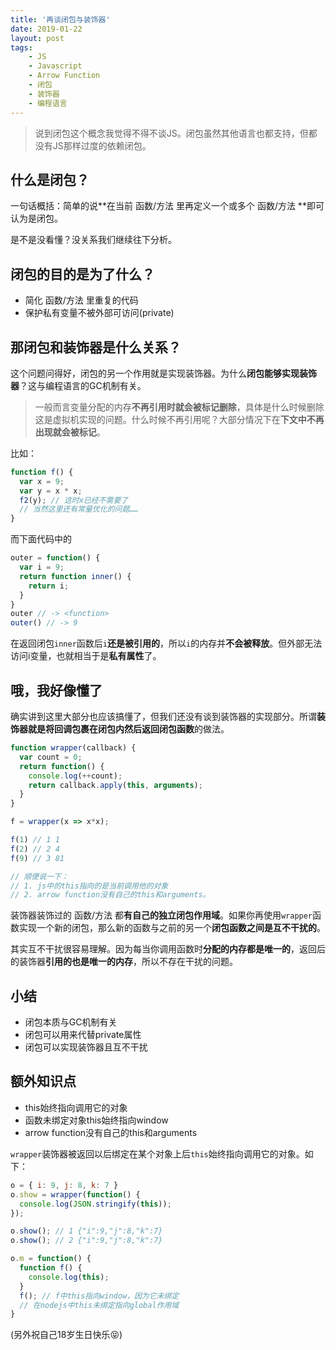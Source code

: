 ```yaml
---
title: '再谈闭包与装饰器'
date: 2019-01-22
layout: post
tags:
    - JS
    - Javascript
    - Arrow Function
    - 闭包
    - 装饰器
    - 编程语言
---
```


> 说到闭包这个概念我觉得不得不谈JS。闭包虽然其他语言​也都支持，但都没有JS那样过度的依赖闭包。

## 什么是闭包？
一句话概括：简单的说**在当前 函数/方法 里再定义一个或多个 函数/方法 **即可认为是闭包。

是不是没看懂？没关系我们继续往下分析。

## 闭包的目的是为了什么？
- 简化 函数/方法 里重复的代码
- 保护私有变量不被外部可访问(private)

## 那闭包和装饰器是什么关系？
这个问题问得好，闭包的另一个作用就是实现装饰器。为什么**闭包能够实现装饰器**？这与编程语言的GC机制有关。

> 一般而言变量分配的内存**不再引用时就会被标记删除**，具体是什么时候删除这是虚拟机实现的问题。什么时候不再引用呢？大部分情况下在**下文中不再出现就会被标记**。

比如：
```js
function f() {
  var x = 9;
  var y = x * x;
  f2(y); // 这时x已经不需要了
  // 当然这里还有常量优化的问题……
}
```
而下面代码中的
```js
outer = function() {
  var i = 9;
  return function inner() {
    return i;
  }
}
outer // -> <function>
outer() // -> 9
```
在返回闭包`inner`函数后`i`**还是被引用的**，所以`i`的内存并**不会被释放**。但外部无法访问i变量，也就相当于是**私有属性**了。

## 哦，我好像懂了
确实讲到这里大部分也应该搞懂了，但我们还没有谈到装饰器的实现部分。所谓**装饰器就是将回调包裹在闭包内然后返回闭包函数**的做法。

```js
function wrapper(callback) {
  var count = 0;
  return function() {
    console.log(++count);
    return callback.apply(this, arguments);
  }
}

f = wrapper(x => x*x);

f(1) // 1 1
f(2) // 2 4
f(9) // 3 81

// 顺便说一下：
// 1. js中的this指向的是当前调用他的对象
// 2. arrow function没有自己的this和arguments。
```
装饰器装饰过的 函数/方法 都**有自己的独立闭包作用域**。如果你再使用`wrapper`函数实现一个新的闭包，那么新的函数与之前的另一个**闭包函数之间是互不干扰的**。

其实互不干扰很容易理解。因为每当你调用函数时**分配的内存都是唯一的**，返回后的装饰器**引用的也是唯一的内存**，所以不存在干扰的问题。

## 小结
- 闭包本质与GC机制有关
- 闭包可以用来代替private属性
- 闭包可以实现装饰器且互不干扰

## 额外知识点
- this始终指向调用它的对象
- 函数未绑定对象this始终指向window
- arrow function没有自己的this和arguments

`wrapper`装饰器被返回以后绑定在某个对象上后`this`始终指向调用它的对象。如下：
```js
o = { i: 9, j: 8, k: 7 }
o.show = wrapper(function() {
  console.log(JSON.stringify(this));
});

o.show(); // 1 {"i":9,"j":8,"k":7}
o.show(); // 2 {"i":9,"j":8,"k":7}
```

```js
o.m = function() {
  function f() {
    console.log(this);
  }
  f(); // f中this指向window，因为它未绑定
  // 在nodejs中this未绑定指向global作用域
}
```
(另外祝自己18岁生日快乐😝)
